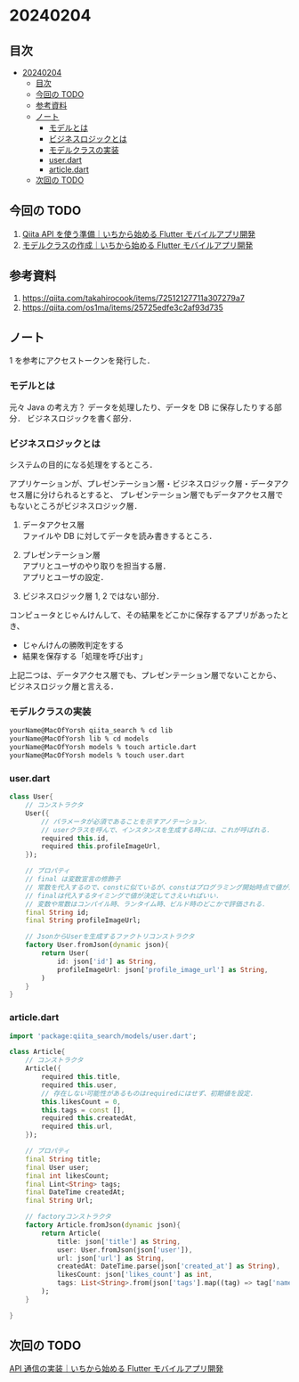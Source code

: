 # 20240204

## 目次

- [20240204](#20240204)
  - [目次](#目次)
  - [今回の TODO](#今回の-todo)
  - [参考資料](#参考資料)
  - [ノート](#ノート)
    - [モデルとは](#モデルとは)
    - [ビジネスロジックとは](#ビジネスロジックとは)
    - [モデルクラスの実装](#モデルクラスの実装)
    - [user.dart](#userdart)
    - [article.dart](#articledart)
  - [次回の TODO](#次回の-todo)

## 今回の TODO

1. [Qiita API を使う準備｜いちから始める Flutter モバイルアプリ開発](https://zenn.dev/heyhey1028/books/flutter-basics/viewer/hands_on_1)
2. [モデルクラスの作成｜いちから始める Flutter モバイルアプリ開発](https://zenn.dev/heyhey1028/books/flutter-basics/viewer/hands_on_2)

## 参考資料

1. https://qiita.com/takahirocook/items/72512127711a307279a7
2. https://qiita.com/os1ma/items/25725edfe3c2af93d735

## ノート

1 を参考にアクセストークンを発行した．

### モデルとは

元々 Java の考え方？
データを処理したり、データを DB に保存したりする部分．
ビジネスロジックを書く部分．

### ビジネスロジックとは

システムの目的になる処理をするところ．

アプリケーションが、プレゼンテーション層・ビジネスロジック層・データアクセス層に分けられるとすると、
プレゼンテーション層でもデータアクセス層でもないところがビジネスロジック層．

1. データアクセス層  
   ファイルや DB に対してデータを読み書きするところ．

2. プレゼンテーション層  
   アプリとユーザのやり取りを担当する層．  
   アプリとユーザの設定．

3. ビジネスロジック層
   1, 2 ではない部分．

コンピュータとじゃんけんして、その結果をどこかに保存するアプリがあったとき、

- じゃんけんの勝敗判定をする
- 結果を保存する「処理を呼び出す」

上記二つは、データアクセス層でも、プレゼンテーション層でないことから、  
ビジネスロジック層と言える．

### モデルクラスの実装

```bash
yourName@MacOfYorsh qiita_search % cd lib
yourName@MacOfYorsh lib % cd models
yourName@MacOfYorsh models % touch article.dart
yourName@MacOfYorsh models % touch user.dart
```

### user.dart

```dart
class User{
    // コンストラクタ
    User({
        // パラメータが必須であることを示すアノテーション．
        // userクラスを呼んで、インスタンスを生成する時には、これが呼ばれる．
        required this.id,
        required this.profileImageUrl,
    });

    // プロパティ
    // final は変数宣言の修飾子
    // 常数を代入するので、constに似ているが、constはプログラミング開始時点で値が決まっている必要がある本気の常数．
    // finalは代入するタイミングで値が決定してさえいればいい．
    // 変数や常数はコンパイル時、ランタイム時、ビルド時のどこかで評価される．
    final String id;
    final String profileImageUrl;

    // JsonからUserを生成するファクトリコンストラクタ
    factory User.fromJson(dynamic json){
        return User(
            id: json['id'] as String,
            profileImageUrl: json['profile_image_url'] as String,
        )
    }
}
```

### article.dart

```dart
import 'package:qiita_search/models/user.dart';

class Article{
    // コンストラクタ
    Article({
        required this.title,
        required this.user,
        // 存在しない可能性があるものはrequiredにはせず、初期値を設定．
        this.likesCount = 0,
        this.tags = const [],
        required this.createdAt,
        required this.url,
    });

    // プロパティ
    final String title;
    final User user;
    final int likesCount;
    final Lint<String> tags;
    final DateTime createdAt;
    final String Url;

    // factoryコンストラクタ
    factory Article.fromJson(dynamic json){
        return Article(
            title: json['title'] as String,
            user: User.fromJson(json['user']),
            url: json['url'] as String,
            createdAt: DateTime.parse(json['created_at'] as String),
            likesCount: json['likes_count'] as int,
            tags: List<String>.from(json['tags'].map((tag) => tag['name'])),
        );
    }

}
```

## 次回の TODO

[API 通信の実装｜いちから始める Flutter モバイルアプリ開発](https://zenn.dev/heyhey1028/books/flutter-basics/viewer/hands_on_3)
